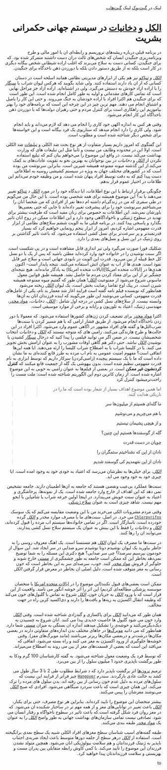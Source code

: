 <div dir=rtl>

لینک در [گیت‌بوک](https://evil-1.gitbook.io/workspace/alcohol-and-tobacco-in-the-global-governance-of-humanity)
لینک [گیت‌هاب](https://github.com/elias8702/Alcohol-and-tobacco-in-the-global-governance-of-humanity/blob/master/Alcohol%20and%20tobacco%20in%20the%20global%20governance%20of%20humanity.md)

# [الکل](https://fa.wikipedia.org/wiki/%D8%A7%D9%84%DA%A9%D9%84) و [دخانیات](https://fa.wikipedia.org/wiki/%D8%A7%D8%B3%D8%AA%D8%B9%D9%85%D8%A7%D9%84_%D8%AF%D8%AE%D8%A7%D9%86%DB%8C%D8%A7%D8%AA) در سیستم جهانی حکمرانی بشریت


در برنامه قبلی درباره ریشه‌های تروریسم و رابطه‌ای ان با امور مالی و طرح وبرنامه‌ریزی جنگیدن انسان که شخص‌های ثالث دران دست داشتند متمرکز شده بود.
که برای جنگیدن،  کسانی دست به سلاح می‌برند که اغلب اراده شیطانی شخص بیگانه دیگری در کار است بلکه نه از طریق دستور دادن بلکه با دورزدن ذهن ناخدگاه برای جنگیدن.

*[الکل](https://fa.wikipedia.org/wiki/%D8%A7%D9%84%DA%A9%D9%84) و [تنباکو](https://fa.wikipedia.org/wiki/%D8%AA%D9%86%D8%A8%D8%A7%DA%A9%D9%88)* نیز هم یکی از ابزارهای مدیریتی نظامی همانند اسلحه است در دستان کسانی که از ان یاد دارند استفاده کنند. ولی شاید بگویید که هرکس لیوان شراب یا [سیگار](https://fa.wikipedia.org/wiki/%D8%B3%DB%8C%DA%AF%D8%A7%D8%B1) را با اراده ازاد خودش به دستش می‌گیرد. ولی در اشتباه‌اید.
اراده ازاد جز مراحل نهایی است که تمامی کار‌های مقدماتی و اولیه به طور کامل انجام شده است. این طور است که برای جنگیدن هم اکثرا افراد با اراده خودشان به جنگ می‌روند. و حتی این کار را بامیل و اشتیاق انجام می دهند.
مهم ترین چیز در این چرخه این است که برنامه‌های خود را بهتر بیاموزیم این راهکاری است برای کنترل مردم و حتی رهبران دولت‌ها که با دوزردن ذهن ناخداگاه این کار انجام می‌شود.

وقتی هر کس به اندازه اکهی خود کاری را انجام می دهد که لازم می‌داند و باید انجام شود. ولی کاری را دارد انجام میدهد که سناریوی یک فرد بیگانه است و این خواسته‌ها برای شخص دیگر شناخته شده است و مطلوب است.

این گفتگوی که امروز داریم بسیار متفاوت از هر نوع بحث ضد الکلی و [تبلیغات](https://fa.wikipedia.org/wiki/%D8%AA%D8%A8%D9%84%DB%8C%D8%BA%D8%A7%D8%AA) ضد الکلی است.
اولا این در محدوده وظایف من نیست و ثانیا مثل این تبلیغات های که وزارت بهداشت می‌کند نیست. در واقع این موضوع را می‌خواهم بیان کنم که تبلیغ استفاده نکردن از *[الکل](https://fa.wikipedia.org/wiki/%D8%A7%D9%84%DA%A9%D9%84)* و *دخانیات* در بین نوجوانان به بهترین نحو به تقویت عادات‌های بد کمک می‌کند.از این گذشته میونه ممنوعه همیشه شیرین است.
بنابراین سرنوشت من بوده است که در کشورهای مختلف جهان به ویژه در سیستم کشیشی روسیه به اطلاعاتی دست پیدا کنم که به دقت توسط افراد پنهان شده است. و من وظیفه خودم می‌دانم این طلاعات در اختیار عموم قرار بدهم.

چگونگی برقرار ارتباط با این نوع اطلاعات، ایا دیدگاه خود را در مورد *[الکل](https://fa.wikipedia.org/wiki/%D8%A7%D9%84%DA%A9%D9%84)* د [تنباکو](https://fa.wikipedia.org/wiki/%D8%AA%D9%86%D8%A8%D8%A7%DA%A9%D9%88) تغییر می‌دهند یا نه؟ این موضوع همیشه برای همه شخصی بوده است. با این حال من می‌گویم در طی سفری که من در زندگی‌ام داشته ام ده‌ها نفر از افرادی که من شخصا انان را می‌شناختم سرنوشت خود را برای پیشرفت تغییر داده‌اند تا جایی که حتی بعضی‌ها باورشان نمی‌شد.
این اطلاعات به خصوص برای زنان مفید است که ظرفیت بیشتر برای تهدید در سطوح ژنتیکی و ناخواداگاهی وجود دارد و این اطلاعات ممکن در روح انان تاثیر بگذارد و پاسخی پیدا کنند.
در برنامه قبلی ما به الویت ششم سلاح‌های نظامی از ابزار قدرت مفهومی اشاره کردیم، امروز از ابزار پنجم رونمایی خواهیم کرد که بسیار قدرتمندتر و پر سرعت‌تر برای نسل کشی استفاده می‌شود. که باعث تاثیر گذاشتن بر روی ژنتیک در این نسل و نسل‌های بعدی را دارد.

شکلیک فورا صورت می‌گیرد ولی تیر اندازی قابل مشاهده است و در پی شکست است. اگر سنت نوشیدن را در خانواده خود وارد کرده‌اید مطئن باشید که پس از یک یا دو نسل کل خط قبیله از بین می‌رود.
قدرت این الویت در نابودی جهانی است و سلاح غیر قابل نفوذ است. هند‌ی ها از اب به عنوان اتش استفاده می‌کنند. نتیجه پایدار است- اکنون هندی‌ها در [ایالات متحده امریکا](ایالات متحده امریکا) به یادگار مانده‌اند.
هیچ نتیجه‌ای چشگیر تر از این برای معتاد کردن مردم ما حاصل نشد.
همیشه طبق قوانین معول ماسونی شروع می‌شود از ممنوعیت *[الکل](https://fa.wikipedia.org/wiki/%D8%A7%D9%84%DA%A9%D9%84)*!
همان طور که گفتیم میوه ممنوعه همیشه شیرن است. در پیک اوج تقاضا رضایت بخش است، یک لیوان *[الکل](https://fa.wikipedia.org/wiki/%D8%A7%D9%84%DA%A9%D9%84)* ریخته می‌شود همانطور که نویسنده فیلم نامه گفته است فرایند اغاز شد معمار بد نام، یکی از عامل‌های قدرت مفهومی.
کسانی می‌نوشند این طور می‌گویند که اینده فرزندان انان به ان‌ها وابسته نیست.
از سلاح‌های نسل کشی در درجه اول شامل : *[الکل](https://fa.wikipedia.org/wiki/%D8%A7%D9%84%DA%A9%D9%84)*، *دخانیات*، [مواد مخدر](https://fa.wikipedia.org/wiki/%D9%85%D8%AE%D8%AF%D8%B1)، مهندسی ژنتیک، اعتیاد به تلوزیون و رایانه و برخی از موارد موسیقی است.

اکثرا [مواد مخدر](https://fa.wikipedia.org/wiki/%D9%85%D8%AE%D8%AF%D8%B1) برای تضعیف کردن ژن‌های کشورها استفاده می‌شود. که معمولا با دور زدن ناخداگاه انجام می‌شود. از طریق فشار ارامی که با هم مسیر کردن با سنت‌ها ضرب‌الثل‌ها و گفته های افراد مشهور در اگاهی عموم وارد می‌شود.
اکثرا افراد در  این حالت‌ها و طرح هازندگی می‌کنند، زامبی های که متوجه نیستند که *[الکل](https://fa.wikipedia.org/wiki/%D8%A7%D9%84%DA%A9%D9%84)* و *دخانیات* انتخاب شخصیشان نیست.
در ضمن اگر می توانید فیلمی را پیدا کنید که درحال [سیگار](https://fa.wikipedia.org/wiki/%D8%B3%DB%8C%DA%AF%D8%A7%D8%B1)  کشیدن یا نوشیدن *[الکل](https://fa.wikipedia.org/wiki/%D8%A7%D9%84%DA%A9%D9%84)* نباشد. حتی دکتر هم گاهی اوقات مشورب را به عنوان ارامش بخش تجویز می کنند. یا در کلیسا شراب یا به اصطلاح شراب کلیسا را ارئه می‌دهند.
ایا همه این‌ها اتفاقی است؟
مفهوم امنیت عمومی به نام اب مرده به طرز قانع کننده‌ای به ما نشان داده است که ما با یک سیستم پیچیده (زامبی‌کردن) سرکار داریم که توسط ابزاری به نام قدرت مفهومی تنظیم شده است. بدون بیهوشی یک گله از جمعیت قانع میکنند که **کنترل کردنشون غیر ممکن** است. در بعضی از فیلم‌ها به عنوان زامبی به خوبی به این موضوع اشاره شده است.
از زمان کاترین دوم این الگوریتم شناخته شده است:
ملت مست را راحت‌تر‌میشود کنترل کرد

>>> اما همین موضوع اهداف بسیار از شعار بوده است که ما را در تاریکی هدایت کنند.


> **ما گله‌ای هسیتم از میلیون‌ها سر**

> **با هم می‌چریم و می‌نوشیم**

> **و از هیچی پشیمان نیستیم**

> **گله از گوسفند‌ها هستیم این چنین؟**

> **چوپان در دست قدرت**

> **نادان از این که نشناخیتم ستمگران را**

> **نادان از این نفهمدیم کی گوسفند شدیم**

*[الکل](https://fa.wikipedia.org/wiki/%D8%A7%D9%84%DA%A9%D9%84)*، برای خیلی‌ها به نظرشان می‌رسد که اعتیاد به خودی خود به وجود امده است. ایا چیزی خود به خود وجود می اید.

سنت‌ها عملکرد بی‌عیب ونقصی هستند که جامعه به ان‌ها اطمینان دارند. جامعه تشخیص نمی دهد که این اهداف از خارج وارد جامعه شده است. یک از نمونه‌ها، پرخاشگری و اعتیاد به عنوان سنت خویش می‌پندارد.
در اینجا اولین جرعه شراب یا شامپاین یا ابجو مهم نیست. شاهد چیزی است به عنوان [سلاح ژنتیکی](https://www.sid.ir/Fa/Journal/ViewPaper.aspx?ID=16331).

 وقتی مردم مشروبات الکی می‌خرند من با این وضعیت مقایسه می‌کنم که یک سوسک [`Chlorpyrifos`](https://en.wikipedia.org/wiki/Chlorpyrifos) می خرد.
در اصل، سنت‌های ما با مصرف‌ موارد مخدر و *[الکل](https://fa.wikipedia.org/wiki/%D8%A7%D9%84%DA%A9%D9%84)* گرده خودرده است، ناسازگار است. اگر در تمامی خانواده‌ها سیستم اب مرده را قبول کرده‌اند، *[الکل](https://fa.wikipedia.org/wiki/%D8%A7%D9%84%DA%A9%D9%84)* و *دخانیات* را فقط با این بینش به عنوان یک سیستم سلاح نسل کشی پندارند، می‌توانند ان را رها کنند.

در سنت‌ها ما مصرف یک لیوان *[الکل](https://fa.wikipedia.org/wiki/%D8%A7%D9%84%DA%A9%D9%84)* هم مستسنا است.
یک اهنگ معروف روسی را به خاطر بیاورید یک لیوان نوشیدم دوتا نوشیدم سرو صدایی در سر ایجاد شد.
این سوال از خودمون بپرسیم سرصدا؟ چی سر صدایی؟ هیچ دکتری این مسئله را به شما توضیح نمی‌دهد بخاطر این که ممکن است جامعه به طور چشمگیری از [مستی](https://fa.wikipedia.org/wiki/%D9%85%D8%B3%D8%AA%DB%8C) خارج شوند و جلوگیر از فروش [مواد مخدر](https://fa.wikipedia.org/wiki/%D9%85%D8%AE%D8%AF%D8%B1) کنند.
خوب، سرصدای سر به این بخاطر است که خون رسانی به مغز متوقف شده است، دلیل اصلی ان بخاطر در معرض قرار گرفتن *الکل* است.


ممکن است بعضی‌های قبول نکنند(این موضوع را در [ایالات متحده امریکا](https://fa.wikipedia.org/wiki/%D8%A7%DB%8C%D8%A7%D9%84%D8%A7%D8%AA_%D9%85%D8%AA%D8%AD%D8%AF%D9%87_%D8%A2%D9%85%D8%B1%DB%8C%DA%A9%D8%A7) با متخصان موسسه پزشکی مطالعه‌ای کردیم) این اثر را اثر خوشه انگور می نامند.
واقعیت از این قرار است که با ورود  *[الکل](https://fa.wikipedia.org/wiki/%D8%A7%D9%84%DA%A9%D9%84)* به جریان خون، *[الکل](https://fa.wikipedia.org/wiki/%D8%A7%D9%84%DA%A9%D9%84)*  شروع به تماس با گلبول‌های خون می‌کند که وظیفه انتقال اکسیژن به ریه‌ها و بافت‌ها را دارند و دی‌اکسید کربن راه در جهت مخالف.

همان طور که می‌دانید *[الکل](https://fa.wikipedia.org/wiki/%D8%A7%D9%84%DA%A9%D9%84)* برای پاکسازی و گندزادی  شناخنه شده است. وقتی  *[الکل](https://fa.wikipedia.org/wiki/%D8%A7%D9%84%DA%A9%D9%84)* وارد خون می شود  گلبول ها خاصیت جدیدی پیدا می کنند. انان شروع به چسبیدن به دیک‌دیگرمی‌کنند و خوشه‌ی را تشکیل میدهند اندازه ان بستگی به میزان  [مستی](https://fa.wikipedia.org/wiki/%D9%85%D8%B3%D8%AA%DB%8C) شما دارد. همانطور که می دانید [مویرگ‌ها](https://fa.wikipedia.org/wiki/%D9%85%D9%88%DB%8C%D8%B1%DA%AF) در جاهای مختلف بدن اندازه‌های متفاوتی دارند در بعضی مکان‌ها درشت‌تر و دربعضی مکان‌ها ریز‌تر می‌باشند (مانند مویرگ‌های مفز).
وقتی خوشه‌ها جلوگیری از ورود اکسیژن به مغز می کنند و راه بسته می‌شود. اتفاقی که می‌افتد این است که بعضی از قسمت‌های مغز از بین می روند به اصطلاح می‌میراند.

 که توسط فرد یک وضعیت معول شناخته می‌شود. به گفته کارشناسان 100 گرم ودکا به طور برگشت ناپذیری حدود 1 میلیون سلول را از بین می‌برد.

ترمیم [نرون‌ها](https://fa.wikipedia.org/wiki/%DB%8C%D8%A7%D8%AE%D8%AA%D9%87_%D8%B9%D8%B5%D8%A8%DB%8C) اثر برگشت ناپذیر دارد که د شرایط مطلوب طی 2 تا 3 سال طول می کشد به حالت عادی بازگردند. سندرم [`Hangover`](https://fastdic.com/word/hangover) چیز فراتر از فرایند این نیست که سلول‌های مرده به دلیل عدم خون رسانی از بین رفته اند.
بدن سلول های مرده را ترک می‌کند، این همان چیزی است که باعث سردرد صبگاهی می‌شود. افرادی که صبح *[الکل](https://fa.wikipedia.org/wiki/%D8%A7%D9%84%DA%A9%D9%84)* می‌نوشند مغزشان را پیس می‌کنند.

بیشتر متخصان این موضوع را تایید کرده‌اند.
بنابراین هر نوع مصرف، حتی برای یکبار، *[الکل](https://fa.wikipedia.org/wiki/%D8%A7%D9%84%DA%A9%D9%84)* باعث تغییر در توانایی‌های مغز و از همه مهم تر در ساختار شکننده ان می‌شود. که در مغز روان فرد شکل گرفته است.که باعث تاثیر در سطوح ناخواگاه و رفتار انسان می شود.
تصادفی نیست تمامی سازمان‌های بهداشت جهانی به طور واضح *[الکل](https://fa.wikipedia.org/wiki/%D8%A7%D9%84%DA%A9%D9%84)* را به عنوان یک [مواد مخدر](https://fa.wikipedia.org/wiki/%D9%85%D8%AE%D8%AF%D8%B1) طبقه بندی می‌کنند.

طبقه گفته‌های اسیب شناسان سطح مغزهای افراد الکلی شبیه یک سطح نمدی برانگیخته است.
استفاده از *[الکل](https://fa.wikipedia.org/wiki/%D8%A7%D9%84%DA%A9%D9%84)* درهر سطح از جلمه دوز‌ها متوسط باعث ایجاد ضربه‌ی اجتناب ناپذیر  به ژنیتک فرزندانتان و هم سلامت بیولوژیکی انان می‌شود.
همچین متولد نشدن فرزندان این موضوع را تایید می‌کند.
با کمی کاوش رابطه متقابلی بین پدران مست و بهزیستی و سلامت فرزنداندتان پیدا خواهید کرد.

to







